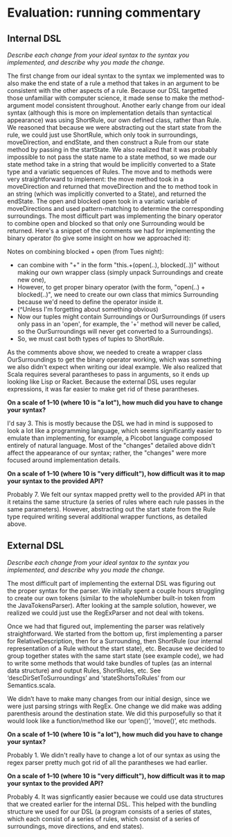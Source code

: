 # Evaluation: running commentary

## Internal DSL

_Describe each change from your ideal syntax to the syntax you implemented, and
describe_ why _you made the change._


The first change from our ideal syntax to the syntax we implemented was to also make the end state of a rule a method that takes in an argument to be consistent with the other aspects of a rule. Because our DSL targetted those unfamiliar with computer science, it made sense to make the method-argument model consistent throughout. Another early change from our ideal syntax (although this is more on implementation details than syntactical appearance) was using ShortRule, our own defined class, rather than Rule. We reasoned that because we were abstracting out the start state from the rule, we could just use ShortRule, which only took in surroundings, moveDirection, and endState, and then construct a Rule from our state method by passing in the startState. We also realized that it was probably impossible to not pass the state name to a state method, so we made our state method take in a string that would be implicitly converted to a State type and a variatic sequences of Rules. The move and to methods were very straightforward to implement: the move method took in a moveDirection and returned that moveDirection and the to method took in an string (which was implicitly converted to a State), and returned the endState. The open and blocked open took in a variatic variable of moveDirections and used pattern-matching to determine the corresponding surroundings. The most difficult part was implementing the binary operator to combine open and blocked so that only one Surrounding would be returned. Here's a snippet of the comments we had for implementing the binary operator (to give some insight on how we approached it):

Notes on combining blocked + open (from Tues night):
 * can combine with "+" in the form "this.+(open(..), blocked(..))" without making our own wrapper class (simply unpack Surroundings and create new one),
 * However, to get proper binary operator (with the form, "open(..) + blocked(..)", we need to create our own class that mimics Surrounding because we'd need to define the operator inside it.
 * (^Unless I'm forgetting about something obvious)
 * Now our tuples might contain Surroundings or OurSurroundings (if users only pass in an 'open', for example, the '+' method will never be called, so the OurSurroundings will never get converted to a Surroundings).
 * So, we must cast both types of tuples to ShortRule.

As the comments above show, we needed to create a wrapper class OurSurroundings to get the binary operator working, which was something we also didn't expect when writing our ideal example.
We also realized that Scala requires several parantheses to pass in arguments, so it ends up looking like Lisp or Racket. Because the external DSL uses regular expressions, it was far easier to make get rid of these parantheses. 

**On a scale of 1–10 (where 10 is "a lot"), how much did you have to change your syntax?**

I'd say 3. This is mostly because the DSL we had in mind is supposed to look a lot like a programming language, which seems significantly easier to emulate than implementing, for example, a Picobot language composed entirely of natural language. Most of the "changes" detailed above didn't affect the appearance of our syntax; rather, the "changes" were more focused around implementation details.

**On a scale of 1–10 (where 10 is "very difficult"), how difficult was it to map your syntax to the provided API?**

Probably 7. We felt our syntax mapped pretty well to the provided API in that it retains the same structure (a series of rules where each rule passes in the same parameters). However, abstracting out the start state from the Rule type required writing several additional wrapper functions, as detailed above. 

## External DSL

_Describe each change from your ideal syntax to the syntax you implemented, and
describe_ why _you made the change._

The most difficult part of implementing the external DSL was figuring out the proper syntax for the parser.  We initially spent a couple hours struggling to create our own tokens (similar to the wholeNumber built-in token from the JavaTokensParser).  After looking at the sample solution, however, we realized we could just use the RegExParser and not deal with tokens.

Once we had that figured out, implementing the parser was relatively straightforward.  We started from the bottom up, first implementing a parser for RelativeDescription, then for a Surrounding, then ShortRule (our internal representation of a Rule without the start state), etc.  Because we decided to group together states with the same start state (see example code), we had to write some methods that would take bundles of tuples (as an internal data structure) and output Rules, ShortRules, etc.  See ‘descDirSetToSurroundings’ and ‘stateShortsToRules’ from our Semantics.scala.

We didn’t have to make many changes from our initial design, since we were just parsing strings with RegEx.  One change we did make was adding parenthesis around the destination state.  We did this purposefully so that it would look like a function/method like our ‘open()’, ‘move()’, etc methods.

**On a scale of 1–10 (where 10 is "a lot"), how much did you have to change your syntax?**

Probably 1. We didn't really have to change a lot of our syntax as using the regex parser pretty much got rid of all the parantheses we had earlier.

**On a scale of 1–10 (where 10 is "very difficult"), how difficult was it to map your syntax to the provided API?**

Probably 4. It was signficantly easier because we could use data structures that we created earlier for the internal DSL. This helped with the bundling structure we used for our DSL (a program consists of a series of states, which each consist of a series of rules, which consist of a series of surroundings, move directions, and end states). 
